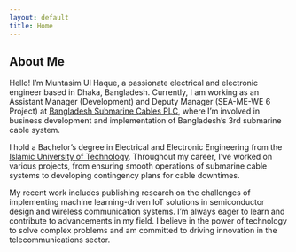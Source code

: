 ```yaml
---
layout: default
title: Home
---
```


## About Me

Hello! I’m Muntasim Ul Haque, a passionate electrical and electronic engineer based in Dhaka, Bangladesh. Currently, I am working as an Assistant Manager (Development) and Deputy Manager (SEA-ME-WE 6 Project) at [Bangladesh Submarine Cables PLC](https://bscplc.gov.bd/), where I’m involved in business development and implementation of Bangladesh’s 3rd submarine cable system.

I hold a Bachelor’s degree in Electrical and Electronic Engineering from the [Islamic University of Technology](https://www.iutoic-dhaka.edu/). Throughout my career, I’ve worked on various projects, from ensuring smooth operations of submarine cable systems to developing contingency plans for cable downtimes.

My recent work includes publishing research on the challenges of implementing machine learning-driven IoT solutions in semiconductor design and wireless communication systems. I’m always eager to learn and contribute to advancements in my field. I believe in the power of technology to solve complex problems and am committed to driving innovation in the telecommunications sector.